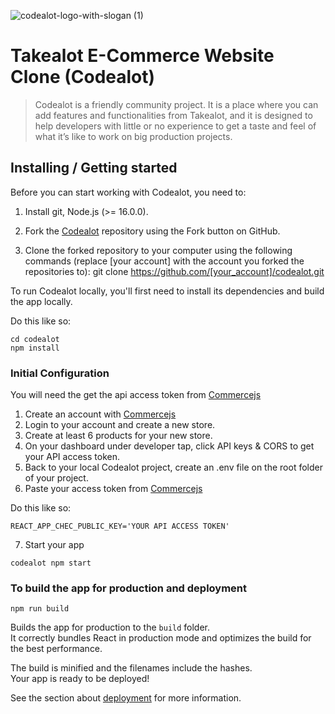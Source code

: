 ![codealot-logo-with-slogan (1)](https://user-images.githubusercontent.com/49435141/172904362-89918bdc-8873-40ce-afb3-118f45a6721a.svg)

# Takealot E-Commerce Website Clone (Codealot)
> Codealot is a friendly community project. It is a place where you can add features and functionalities from Takealot, and it is designed to help developers with little or no experience to get a taste and feel of what it’s like to work on big production projects.

## Installing / Getting started

Before you can start working with Codealot, you need to:
1. Install git, Node.js (>= 16.0.0).
 
2. Fork the [Codealot](https://github.com/Phakeme/codealot) repository using the Fork button on GitHub.

3. Clone the forked repository to your computer using the following commands (replace [your account] with the account you forked the repositories to):
git clone https://github.com/[your_account]/codealot.git

To run Codealot locally, you'll first need to install its dependencies and build the app locally.

Do this like so:

```shell
cd codealot
npm install
```

### Initial Configuration

You will need the get the api access token from 
[Commercejs](https://commercejs.com/docs/)

1. Create an account with [Commercejs](https://commercejs.com/docs/)
2. Login to your account and create a new store.
3. Create at least 6 products for your new store.
4. On your dashboard under developer tap, click API keys & CORS to get your API access token.
5. Back to your local Codealot project, create an .env file on the root folder of your project.
6. Paste your access token from [Commercejs](https://commercejs.com/docs/)

Do this like so:

```.env file >
REACT_APP_CHEC_PUBLIC_KEY='YOUR API ACCESS TOKEN'
```
7. Start your app

```shell
codealot npm start
```

### To build the app for production and deployment

```shell
npm run build
```

Builds the app for production to the `build` folder.\
It correctly bundles React in production mode and optimizes the build for the best performance.

The build is minified and the filenames include the hashes.\
Your app is ready to be deployed!

See the section about [deployment](https://facebook.github.io/create-react-app/docs/deployment) for more information.

